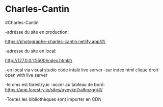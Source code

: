 # Charles-Cantin
#Charles-Cantin

 -adrésse du site en production:

https://photographe-charles-cantin.netlify.app/#/

-adresse du site en local:

http://127.0.0.1:5500/index.html#/

-en local via visual studio code intalé live server
-sur index.html clique droit open with live server

-le cms est forestry.io
-accer au tableau de bord:
https://app.forestry.io/sites/qyeykn7ra6mzgg/#/

-Toutes les bibliothèques sont importer en CDN 

